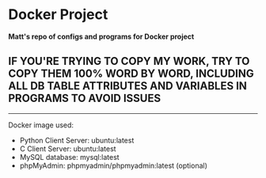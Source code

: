 # Docker Project

**Matt's repo of configs and programs for Docker project**

## IF YOU'RE TRYING TO COPY MY WORK, TRY TO COPY THEM 100% WORD BY WORD, INCLUDING ALL DB TABLE ATTRIBUTES AND VARIABLES IN PROGRAMS TO AVOID ISSUES

---

Docker image used:

- Python Client Server: ubuntu:latest
- C Client Server: ubuntu:latest
- MySQL database: mysql:latest
- phpMyAdmin: phpmyadmin/phpmyadmin:latest (optional)
